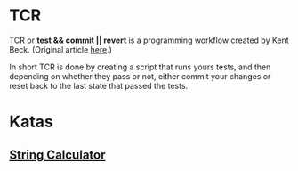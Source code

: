 # TCR

TCR or **test && commit || revert** is a programming workflow created by Kent Beck. (Original article [here](https://medium.com/@kentbeck_7670/test-commit-revert-870bbd756864).)

In short TCR is done by creating a script that runs yours tests, and then depending on whether they pass or not, either commit your changes or reset back to the last state that passed the tests.

# Katas

## [String Calculator](./katas/string_calculator.md)
